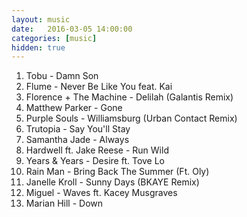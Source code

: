 ```yaml
---
layout: music
date:   2016-03-05 14:00:00
categories: [music]
hidden: true
---
```


1. Tobu - Damn Son
2. Flume - Never Be Like You feat. Kai
3. Florence + The Machine - Delilah (Galantis Remix)
4. Matthew Parker - Gone
5. Purple Souls - Williamsburg (Urban Contact Remix)
6. Trutopia - Say You'll Stay
7. Samantha Jade - Always
8. Hardwell ft. Jake Reese - Run Wild
9. Years & Years - Desire ft. Tove Lo
10. Rain Man - Bring Back The Summer (Ft. Oly)
11. Janelle Kroll - Sunny Days (BKAYE Remix)
12. Miguel - Waves ft. Kacey Musgraves
13. Marian Hill - Down